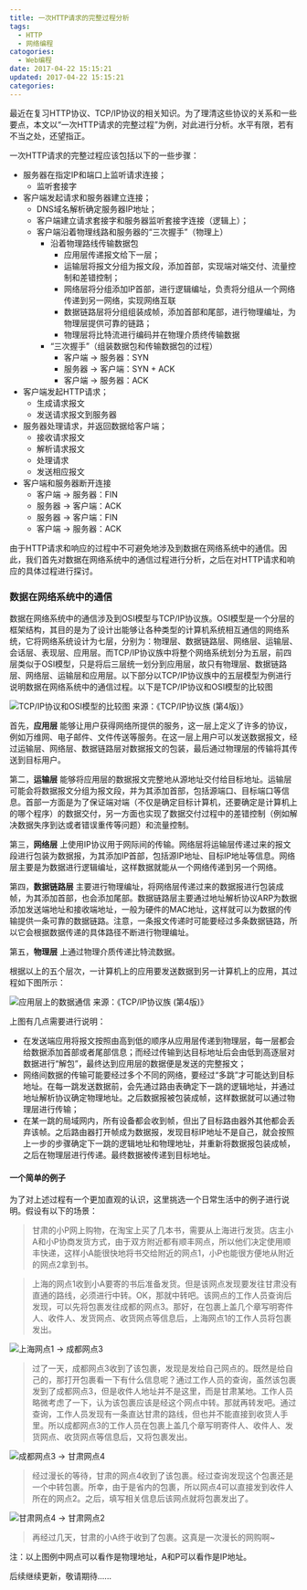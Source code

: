 ```yaml
---
title: 一次HTTP请求的完整过程分析
tags:
  - HTTP
  - 网络编程
catogories:
  - Web编程
date: 2017-04-22 15:15:21
updated: 2017-04-22 15:15:21
categories:
---
```




最近在复习HTTP协议、TCP/IP协议的相关知识。为了理清这些协议的关系和一些要点，本文以“一次HTTP请求的完整过程”为例，对此进行分析。水平有限，若有不当之处，还望指正。

<!-- more -->

一次HTTP请求的完整过程应该包括以下的一些步骤：

- 服务器在指定IP和端口上监听请求连接；
    - 监听套接字
- 客户端发起请求和服务器建立连接；
    - DNS域名解析确定服务器IP地址；
    - 客户端建立请求套接字和服务器监听套接字连接（逻辑上）；
    - 客户端沿着物理线路和服务器的“三次握手”（物理上）
        - 沿着物理路线传输数据包
            - 应用层传递报文给下一层；
            - 运输层将报文分组为报文段，添加首部，实现端对端交付、流量控制和差错控制；
            - 网络层将分组添加IP首部，进行逻辑编址，负责将分组从一个网络传递到另一网络，实现网络互联
            - 数据链路层将分组组装成帧，添加首部和尾部，进行物理编址，为物理层提供可靠的链路；
            - 物理层将比特流进行编码并在物理介质终传输数据
        - “三次握手”（组装数据包和传输数据包的过程）
            - 客户端 -> 服务器：SYN
            - 服务器 -> 客户端：SYN + ACK
            - 客户端 -> 服务器：ACK
- 客户端发起HTTP请求；
    - 生成请求报文
    - 发送请求报文到服务器
- 服务器处理请求，并返回数据给客户端；
    - 接收请求报文
    - 解析请求报文
    - 处理请求
    - 发送相应报文
- 客户端和服务器断开连接
    - 客户端 -> 服务器：FIN
    - 服务器 -> 客户端：ACK
    - 服务器 -> 客户端：FIN
    - 客户端 -> 服务器：ACK


由于HTTP请求和响应的过程中不可避免地涉及到数据在网络系统中的通信。因此，我们首先对数据在网络系统中的通信过程进行分析，之后在对HTTP请求和响应的具体过程进行探讨。

### 数据在网络系统中的通信

数据在网络系统中的通信涉及到OSI模型与TCP/IP协议族。OSI模型是一个分层的框架结构，其目的是为了设计出能够让各种类型的计算机系统相互通信的网络系统，它将网络系统设计为七层，分别为：物理层、数据链路层、网络层、运输层、会话层、表现层、应用层。而TCP/IP协议族中将整个网络系统划分为五层，前四层类似于OSI模型，只是将后三层统一划分到应用层，故只有物理层、数据链路层、网络层、运输层和应用层。以下部分以TCP/IP协议族中的五层模型为例进行说明数据在网络系统中的通信过程。以下是TCP/IP协议和OSI模型的比较图

![TCP/IP协议和OSI模型的比较图](http://ook8ztpnr.bkt.clouddn.com/image/blog/TCP-IP%E5%92%8COSI%E6%A8%A1%E5%9E%8B%E6%AF%94%E8%BE%83.png)
来源：《TCP/IP协议族 (第4版)》

首先，**应用层** 能够让用户获得网络所提供的服务，这一层上定义了许多的协议，例如万维网、电子邮件、文件传送等服务。在这一层上用户可以发送数据报文，经过运输层、网络层、数据链路层对数据报文的包装，最后通过物理层的传输将其传送到目标用户。

第二，**运输层** 能够将应用层的数据报文完整地从源地址交付给目标地址。运输层可能会将数据报文分组为报文段，并为其添加首部，包括源端口、目标端口等信息。首部一方面是为了保证端对端（不仅是确定目标计算机，还要确定是计算机上的哪个程序）的数据交付，另一方面也实现了数据交付过程中的差错控制（例如解决数据失序到达或者错误重传等问题）和流量控制。

第三，**网络层** 上使用IP协议用于网际间的传输。网络层将运输层传递过来的报文段进行包装为数据报，为其添加IP首部，包括源IP地址、目标IP地址等信息。网络层主要是为数据进行逻辑编址，这样数据就能从一个网络传递到另一个网络。

第四，**数据链路层** 主要进行物理编址，将网络层传递过来的数据报进行包装成帧，为其添加首部，也会添加尾部。数据链路层主要通过地址解析协议ARP为数据添加发送端地址和接收端地址，一般为硬件的MAC地址，这样就可以为数据的传输提供一条可靠的数据链路。注意，一条报文传递时可能要经过多条数据链路，所以它会根据数据传递的具体路径不断进行物理编址。

第五，**物理层** 上通过物理介质传递比特流数据。

根据以上的五个层次，一计算机上的应用要发送数据到另一计算机上的应用，其过程如下图所示：

![应用层上的数据通信](http://ook8ztpnr.bkt.clouddn.com/image/blog/%E5%BA%94%E7%94%A8%E5%B1%82%E4%B8%8A%E7%9A%84%E6%95%B0%E6%8D%AE%E9%80%9A%E4%BF%A1.png)
来源：《TCP/IP协议族 (第4版)》

上图有几点需要进行说明：

- 在发送端应用将报文按照由高到低的顺序从应用层传递到物理层，每一层都会给数据添加首部或者尾部信息；而经过传输到达目标地址后会由低到高逐层对数据进行“解包”，最终达到应用层的数据便是发送的完整报文；
- 网络间数据的传输可能要经过多个不同的网络，要经过“多跳”才可能达到目标地址。在每一跳发送数据前，会先通过路由表确定下一跳的逻辑地址，并通过地址解析协议确定物理地址。之后数据报被包装成帧，这样数据就可以通过物理层进行传输；
- 在某一跳的局域网内，所有设备都会收到帧，但出了目标路由器外其他都会丢弃该帧。之后路由器打开帧成为数据报，发现目标IP地址不是自己，就会按照上一步的步骤确定下一跳的逻辑地址和物理地址，并重新将数据报包装成帧，之后在物理层进行传递。最终数据被传递到目标地址。

#### 一个简单的例子

为了对上述过程有一个更加直观的认识，这里挑选一个日常生活中的例子进行说明。假设有以下的场景：

>甘肃的小P网上购物，在淘宝上买了几本书，需要从上海进行发货。店主小A和小P协商发货方式，由于双方附近都有顺丰网点，所以他们决定使用顺丰快递，这样小A能很快地将书交给附近的网点1，小P也能很方便地从附近的网点2拿到书。  

> 上海的网点1收到小A要寄的书后准备发货。但是该网点发现要发往甘肃没有直通的路线，必须进行中转。OK，那就中转吧。该网点的工作人员查询后发现，可以先将包裹发往成都的网点3。那好，在包裹上盖几个章写明寄件人、收件人、发货网点、收货网点等信息后，上海网点1的工作人员将包裹发出。

![上海网点1 -> 成都网点3](http://ook8ztpnr.bkt.clouddn.com/image/blog/TCP-IP%E6%95%B0%E6%8D%AE%E4%BC%A0%E8%BE%93-1.svg)

> 过了一天，成都网点3收到了该包裹，发现是发给自己网点的。既然是给自己的，那打开包裹看一下有什么信息呢？通过工作人员的查询，虽然该包裹发到了成都网点3，但是收件人地址并不是这里，而是甘肃某地。工作人员略微考虑了一下，认为该包裹应该是经这个网点中转。那就再转发吧。通过查询，工作人员发现有一条直达甘肃的路线，但也并不能直接到收货人手里。所以成都网点3的工作人员在包裹上盖几个章写明寄件人、收件人、发货网点、收货网点等信息后，又将包裹发出。

![成都网点3 -> 甘肃网点4](http://ook8ztpnr.bkt.clouddn.com/image/blog/TCP-IP%E6%95%B0%E6%8D%AE%E4%BC%A0%E8%BE%93-2.svg)

> 经过漫长的等待，甘肃的网点4收到了该包裹。经过查询发现这个包裹还是一个中转包裹。所幸，由于是省内的包裹，所以网点4可以直接发到收件人所在的网点2。之后，填写相关信息后该网点就将包裹发出了。

![甘肃网点4 -> 甘肃网点2](http://ook8ztpnr.bkt.clouddn.com/image/blog/TCP-IP%E6%95%B0%E6%8D%AE%E4%BC%A0%E8%BE%93-3.svg)

> 再经过几天，甘肃的小A终于收到了包裹。这真是一次漫长的网购啊~

注：以上图例中网点可以看作是物理地址，A和P可以看作是IP地址。

后续继续更新，敬请期待......
